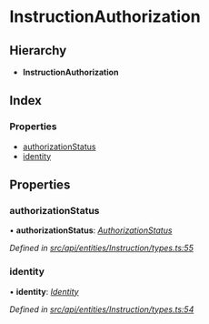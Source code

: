 # InstructionAuthorization

## Hierarchy

* **InstructionAuthorization**

## Index

### Properties

* [authorizationStatus](instructionauthorization.md#authorizationstatus)
* [identity](instructionauthorization.md#identity)

## Properties

### authorizationStatus

• **authorizationStatus**: [_AuthorizationStatus_](../enums/authorizationstatus.md)

_Defined in_ [_src/api/entities/Instruction/types.ts:55_](https://github.com/PolymathNetwork/polymesh-sdk/blob/5b409784/src/api/entities/Instruction/types.ts#L55)

### identity

• **identity**: [_Identity_](../classes/identity.md)

_Defined in_ [_src/api/entities/Instruction/types.ts:54_](https://github.com/PolymathNetwork/polymesh-sdk/blob/5b409784/src/api/entities/Instruction/types.ts#L54)

